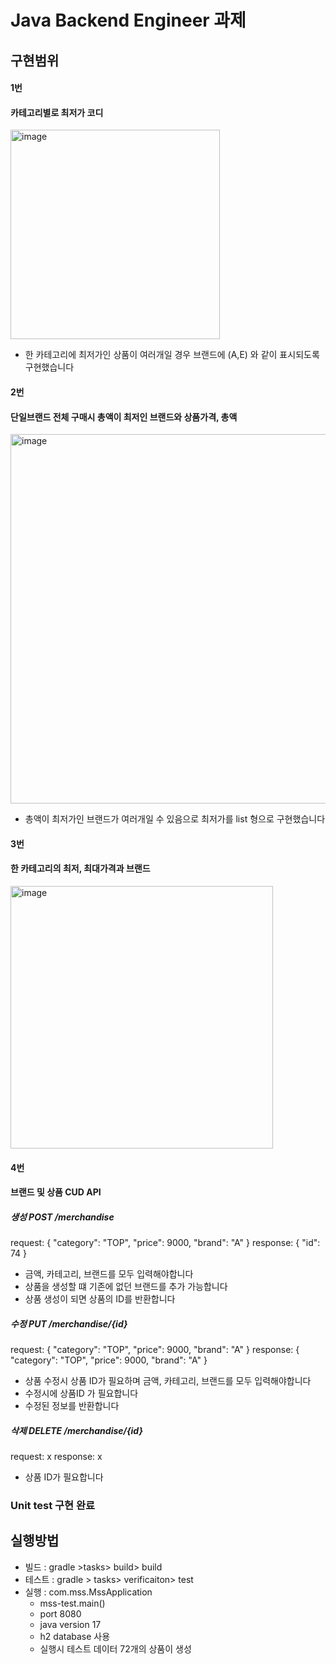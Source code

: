 # Java Backend Engineer 과제

## 구현범위


#### 1번


#### 카테고리별로 최저가 코디


<img width="335" alt="image" src="https://github.com/user-attachments/assets/6def2837-5a3b-425e-8546-6a7715a0db5c">


- 한 카테고리에 최저가인 상품이 여러개일 경우 브랜드에 (A,E) 와 같이 표시되도록 구현했습니다


#### 2번


#### 단일브랜드 전체 구매시 총액이 최저인 브랜드와 상품가격, 총액


<img width="591" alt="image" src="https://github.com/user-attachments/assets/3df112f3-b789-4694-8b1d-cacfccbf0d92">


- 총액이 최저가인 브랜드가 여러개일 수 있음으로 최저가를 list 형으로 구현했습니다
  

#### 3번


#### 한 카테고리의 최저, 최대가격과 브랜드


<img width="420" alt="image" src="https://github.com/user-attachments/assets/541bd4eb-c556-4821-94c7-6d0c295d189d">

#### 4번


#### 브랜드 및 상품 CUD API


##### 생성 POST /merchandise


request:
 {
    "category": "TOP",
    "price": 9000,
    "brand": "A"
}
response:
{
    "id": 74
}
- 금액, 카테고리, 브랜드를 모두 입력해야합니다
- 상품을 생성할 떄 기존에 없던 브랜드를 추가 가능합니다
- 상품 생성이 되면 상품의 ID를 반환합니다


##### 수정 PUT /merchandise/{id}
request:
 {
    "category": "TOP",
    "price": 9000,
    "brand": "A"
}
response:
{
    "category": "TOP",
    "price": 9000,
    "brand": "A"
}
- 상품 수정시 상품 ID가 필요하며 금액, 카테고리, 브랜드를 모두 입력해야합니다
- 수정시에 상품ID 가 필요합니다
- 수정된 정보를 반환합니다


##### 삭제 DELETE /merchandise/{id}
request: x
response: x
- 상품 ID가 필요합니다

  
### Unit test 구현 완료


## 실행방법
- 빌드 : gradle >tasks> build> build
- 테스트 : gradle > tasks> verificaiton> test
- 실행 : com.mss.MssApplication 
  - mss-test.main()
  - port 8080
  - java version 17
  - h2 database 사용
  - 실행시 테스트 데이터 72개의 상품이 생성


